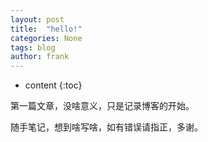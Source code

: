 ```yaml
---
layout: post
title:  "hello!"
categories: None
tags: blog
author: frank
---
```


* content
{:toc}


第一篇文章，没啥意义，只是记录博客的开始。

随手笔记，想到啥写啥，如有错误请指正，多谢。



